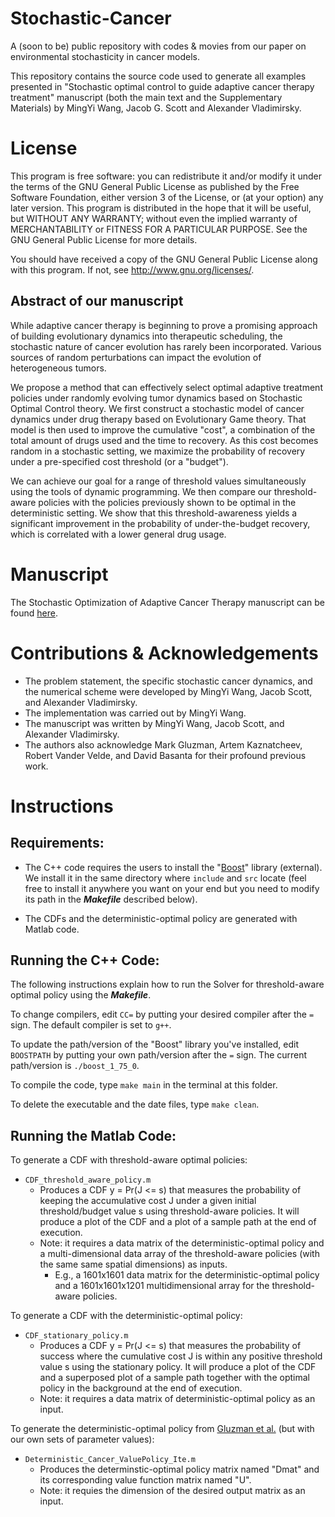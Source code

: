 # Stochastic-Cancer 
A (soon to be) public repository with codes &amp; movies from our paper on environmental stochasticity in cancer models.


This repository contains the source code used to generate all examples presented in "Stochastic optimal control to guide adaptive cancer therapy treatment" manuscript (both the main text and the Supplementary Materials) by MingYi Wang, Jacob G. Scott and Alexander Vladimirsky.

# License #
This program is free software: you can redistribute it and/or modify it under the terms of the GNU General Public License as published by the Free Software Foundation, either version 3 of the License, or (at your option) any later version. This program is distributed in the hope that it will be useful, but WITHOUT ANY WARRANTY; without even the implied warranty of MERCHANTABILITY or FITNESS FOR A PARTICULAR PURPOSE. See the GNU General Public License for more details.

You should have received a copy of the GNU General Public License along with this program. If not, see http://www.gnu.org/licenses/.

## Abstract of our manuscript ##
While adaptive cancer therapy is beginning to prove a promising approach of building evolutionary dynamics into therapeutic scheduling, the stochastic nature of cancer evolution has rarely been incorporated. Various sources of random perturbations can impact the evolution of heterogeneous tumors.

We propose a method that can effectively select optimal adaptive treatment policies under randomly evolving tumor dynamics based on Stochastic Optimal Control theory. 
We first construct a stochastic model of cancer dynamics under drug therapy based on Evolutionary Game theory. That model is then used to improve the cumulative "cost", a combination of the total amount of drugs used and the time to recovery. As this cost becomes random in a stochastic setting, we maximize the probability of recovery under a pre-specified cost threshold (or a "budget"). 

We can achieve our goal for a range of threshold values simultaneously using the tools of dynamic programming. We then compare our threshold-aware policies with the policies previously shown to be optimal in the deterministic setting. We show that this threshold-awareness yields a significant improvement in the probability of under-the-budget recovery, which is correlated with a lower general drug usage.

# Manuscript #
The Stochastic Optimization of Adaptive Cancer Therapy manuscript can be found [here](https://github.com/eikonal-equation/Stochastic-Cancer).

# Contributions & Acknowledgements # 
  * The problem statement, the specific stochastic cancer dynamics, and the numerical scheme were developed by MingYi Wang, Jacob Scott, and Alexander Vladimirsky.
  * The implementation was carried out by MingYi Wang.
  * The manuscript was written by MingYi Wang, Jacob Scott, and Alexander Vladimirsky.
  * The authors also acknowledge Mark Gluzman, Artem Kaznatcheev, Robert Vander Velde, and David Basanta for their profound previous work.

# Instructions #
  
## Requirements: ## 
* The C++ code requires the users to install the "[Boost](https://www.boost.org/)" library (external). We install it in the same directory where `include` and `src` locate (feel free to install it anywhere you want on your end but you need to modify its path in the ***Makefile*** described below).

* The CDFs and the deterministic-optimal policy are generated with Matlab code.

## Running the C++ Code: ##
The following instructions explain how to run the Solver for threshold-aware optimal policy using the ***Makefile***. 

To change compilers, edit `CC=` by putting your desired compiler after the `=` sign. The default compiler is set to `g++`. 

To update the path/version of the "Boost" library you've installed, edit `BOOSTPATH` by putting your own path/version after the `=` sign. The current path/version is `./boost_1_75_0`.

To compile the code, type `make main` in the terminal at this folder. 

To delete the executable and the date files, type `make clean`.

## Running the Matlab Code: ##
To generate a CDF with threshold-aware optimal policies:
  * `CDF_threshold_aware_policy.m`
      * Produces a CDF y = Pr(J <= s) that measures the probability of keeping the accumulative cost J under a given initial threshold/budget value s using threshold-aware policies. It will produce a plot of the CDF and a plot of a sample path at the end of execution. 
      * Note: it requires a data matrix of the deterministic-optimal policy and a multi-dimensional data array of the threshold-aware policies (with the same same spatial dimensions) as inputs. 
          * E.g., a 1601x1601 data matrix for the deterministic-optimal policy and a 1601x1601x1201 multidimensional array for the threshold-aware policies.

To generate a CDF with the deterministic-optimal policy:
   * `CDF_stationary_policy.m`
      * Produces a CDF y = Pr(J <= s) that measures the probability of success where the cumulative cost J is within any positive threshold value s using the stationary policy. It will produce a plot of the CDF and a superposed plot of a sample path together with the optimal policy in the background at the end of execution.
      * Note: it requires a data matrix of deterministic-optimal policy as an input.

To generate the deterministic-optimal policy from [Gluzman et al.](https://royalsocietypublishing.org/doi/10.1098/rspb.2019.2454) (but with our own sets of parameter values):
  * `Deterministic_Cancer_ValuePolicy_Ite.m`
      * Produces the determinstic-optimal policy matrix named "Dmat" and its corresponding value function matrix named "U".
      * Note: it requies the dimension of the desired output matrix as an input.
